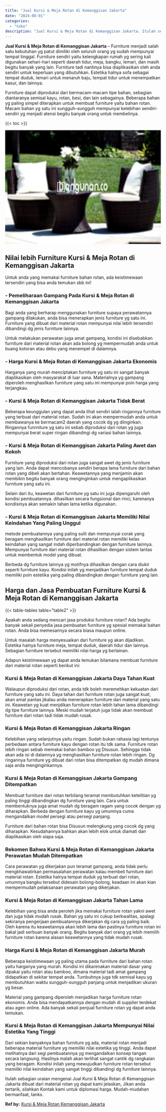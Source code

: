 ```yaml
---
title: "Jual Kursi & Meja Rotan di Kemanggisan Jakarta"
date: "2024-08-01"
categories: 
  - "toko"
description: "Jual Kursi & Meja Rotan di Kemanggisan Jakarta. Itulah sebagian uraian mengenai Jual Kursi & Meja Rotan di Kemanggisan Jakarta dibuat dari material rotan yg..."
---
```


**Jual Kursi & Meja Rotan di Kemanggisan Jakarta** – Furniture menjadi salah satu kebutuhan yg patut dimiliki oleh seluruh orang yg sudah mempunyai tempat tinggal. Furniture sendiri yaitu kelengkapan rumah yg sering kali digunakan sehari-hari seperti daerah tidur, meja, bangku, lemari, dan masih begitu banyak yang lain. Furniture tadi nantinya bisa diaplikasikan oleh anda sendiri untuk keperluan yang dibutuhkan. Estetika halnya sofa sebagai tempat duduk, lemari untuk menaruh baju, tempat tidur untuk menempatkan kasur, dan lainnya.

Furniture dapat diproduksi dari bermacam-macam tipe bahan, sebagian diantaranya semisal kayu, rotan, besi, dan lain sebagainya. Beberapa bahan yg paling simpel diterapkan untuk membuat furniture yaitu bahan rotan. Macam bahan yg satu ini sungguh-sungguh mempunyai kelebihan sendiri-sendiri yg menjadi atensi begitu banyak orang untuk membelinya.

{{< toc >}}

![Jual Kursi & Meja Rotan di Kemanggisan Jakarta](/images/kursi-meja-rotan-murah41.png)

## Nilai lebih Furniture Kursi & Meja Rotan di Kemanggisan Jakarta

Untuk anda yang memakai furniture bahan rotan, ada keistimewaan tersendiri yang bisa anda temukan sbb ini!

### \- Pemeliharaan Gampang Pada Kursi & Meja Rotan di Kemanggisan Jakarta

Bagi anda yang berharap menggunakan furniture supaya perawatannya gampang dilakukan, anda bisa menerapkan jenis furniture yg satu ini. Furniture yang dibuat dari material rotan mempunyai nilai lebih tersendiri dibandingi dg jenis furniture lainnya.

Untuk melakukan perawatan juga amat gampang, kondisi ini disebabkan furniture dari material rotan akan ada bolong yg mempermudah anda untuk buang kotoran atau debu yang menempel di dalamnya.

### \- Harga Kursi & Meja Rotan di Kemanggisan Jakarta Ekonomis

Harganya yang murah menciptakan furniture yg satu ini sangat banyak diaplikasikan oleh masyarakat di luar sana. Materialnya yg gampang diperoleh menghasilkan furniture yang satu ini mempunyai poin harga yang terjangkau.

### \- Kursi & Meja Rotan di Kemanggisan Jakarta Tidak Berat

Beberapa keunggulan yang dapat anda lihat sendiri ialah ringannya furniture yang terbuat dari material rotan. Sudah ini akan mempermudah anda untuk membawanya ke bermacam2 daerah yang cocok dg yg diinginkan. Ringannya funrniture yg satu ini sebab diproduksi dari rotan yg juga mempunyai berat super ringan dibandingi dg variasi bahan lainnya.

### \- Kursi & Meja Rotan di Kemanggisan Jakarta Paling Awet dan Kokoh

Furniture yang diproduksi dari rotan juga sangat awet dg jenis furniture yang lain. Anda dapat mencobanya sendiri berapa lama furniture dari bahan rotan yang dibeli akan bertahan. Keawetannya yang menjamin akan membikin begitu banyak orang menginginkan untuk mengaplikasikan furniture yang satu ini.

Selain dari itu, keawetan dari furniture yg satu ini juga dipengaruhi oleh kondisi pembuatannya. dihasilkan secara fungsional dan rinci, karenanya kondisinya akan semakin tahan lama ketika digunakan.

### \- Kursi & Meja Rotan di Kemanggisan Jakarta Memiliki Nilai Keindahan Yang Paling Unggul

metode pembuatannya yang paling sulit dan mempunyai corak yang beragam menghasilkan furniture dari material rotan memiliki kelas keindahan yang sangat indah diperbandingkan dengan furniture lainnya. Mempunyai furniture dari material rotan dihasilkan dengan sistem lantas untuk membentuk model yang dibuat.

Berbeda dg furniture lainnya yg motifnya dihasilkan dengan cara diukir seperti furniture kayu. Kondisi inilah yg menjadikan furniture tempat duduk memiliki poin estetika yang paling dibandingkan dengan furniture yang lain.

## Harga dan Jasa Pembuatan Furniture Kursi & Meja Rotan di Kemanggisan Jakarta

{{< table-tables table="table2" >}}

Apakah anda sedang mencari jasa produksi furniture rotan? Ada begitu banyak sekali penyedia jasa pembuatan furniture yg spesial memakai bahan rotan. Anda bisa memesannya secara biasa maupun online.

Untuk masalah harga menyesuaikan dari furniture yg akan dijadikan. Estetika halnya furniture meja, tempat duduk, daerah tidur dan lainnya. Sebagian furniture tersebut memiliki nilai harga yg berlainan.

Adapun keistimewaan yg dapat anda temukan bilamana membuat furniture dari material rotan seperti berikut ini:

### Kursi & Meja Rotan di Kemanggisan Jakarta Daya Tahan Kuat

Walaupun diproduksi dari rotan, anda tdk boleh meremehkan kekuatan dari furniture yang satu ini. Daya tahan dari furniture rotan juga sangat kuat, akan amat pantas jikalau anda menerapkan furniture dari material yang satu ini. Keawetan yg kuat menjdikan furniture rotan lebih tahan lama dibandingi dg tipe furniture lainnya. Meski mudah terjatuh juga tidak akan membuat furniture dari rotan tadi tidak mudah rusak.

### Kursi & Meja Rotan di Kemanggisan Jakarta Ringan

Kelebihan yang selanjutnya yaitu ringan. Sudah bukan rahasia lagi tentunya perbedaan antara furniture kayu dengan rotan itu tdk sama. Furniture rotan lebih ringan sebab memakai bahan bamboo yg Disusun. Sehingga tidak akan ada isi di dalamnya yg menghasilkan furniture rotan lebih ringan. Dg ringannya furniture yg dibuat dari rotan bisa ditempatkan dg mudah dimana saja anda menginginkannya.

### Kursi & Meja Rotan di Kemanggisan Jakarta Gampang Ditempatkan

Membuat furniture dari rotan terbilang teramat membutuhkan ketelitian yg paling tinggi dibandingkan dg furniture yang lain. Cara untuk membentuknya juga amat mudah dg beragam ragam yang cocok dengan yg diharapkan. Berbeda dengan furniture kayu yg umumnya cuma mengandalkan model persegi atau persegi panjang.

Furniture dari bahan rotan bisa Disusun melengkung yang cocok dg yang diharapkan. Kesudahannya bahkan akan lebih elok untuk diamati dan diaplikasikan oleh siapa saja.

### Rekomen Bahwa Kursi & Meja Rotan di Kemanggisan Jakarta Perawatan Mudah Ditempatkan

Cara perawatan yg dikerjakan pun teramat gampang, anda tidak perlu mengkhawatirkan permasalahan perawatan kalau membeli furniture dari material rotan. Estetika halnya tempat duduk yg terbuat dari rotan, umumnya bangku tersebut didesain bolong-bolong, keadaan ini akan kian mempermudah pelaksanaan perawatan yang dikerjakan.

### Kursi & Meja Rotan di Kemanggisan Jakarta Tahan Lama

Kelebihan yang bisa anda peroleh jika memakai furniture rotan yakni awet dan juga tidak mudah rusak. Bahan yg satu ini cukup berkwalitas, apalagi sekiranya pengerjaan pembuatannya dikerjakan dg cara yg paling baik. Oleh karena itu keawetannya akan lebih lama dan pastinya furniture rotan ini bakal jadi serbuan banyak orang. Begitu banyak dari orang yg lebih memilih furniture rotan karena alasan keawetannya yang tidak mudah rusak.

### Harga Kursi & Meja Rotan di Kemanggisan Jakarta Murah

Beberapa keistimewaan yg paling utama pada furniture dari bahan rotan yaitu harganya yang murah. Kondisi ini dikarenakan material dasar yang dipakai yaitu rotan atau bamboo, dimana material tadi amat gampang didapatkan di sekitar tempat anda. Tumbuhnya juga tdk semisal kayu yg membutuhkan waktu sungguh-sungguh panjang untuk menjadikan ukuran yg besar.

Material yang gampang diperoleh menjadikan harga furniture rotan ekonomis. Anda bisa mendapatkannya dengan mudah di supplier terdekat atau agen online. Ada banyak sekali penjual furniture rotan yg dapat anda temukan.

### Kursi & Meja Rotan di Kemanggisan Jakarta Mempunyai Nilai Estetika Yang Tinggi

Dari sekian banyaknya bahan furniture yg ada, material rotan menjadi beberapa material furniture yg memiliki nilai estetika yg tinggi. Anda dapat melihatnya dari segi pembuatannya yg mengandalkan konsep tangan secara langsung. Hasilnya malah akan terlihat sangat cantik dg rangkaian yang beragam. Kondisi inilah yang mewujudkan furniture rotan tersebut memiliki nilai keindahan yang sangat tinggi dibandingi dg furniture lainnya.

Itulah sebagian uraian mengenai Jual Kursi & Meja Rotan di Kemanggisan Jakarta dibuat dari material rotan yg dapat kami jelaskan, Jikan anda tertarik, silahkan Kontak kami untuk diplomasi harga. Mudah-mudahan bermanfaat, tanks.

**Ref by:** [Kursi & Meja Rotan Kemanggisan Jakarta](https://id.wikipedia.org/wiki/Kursi)
